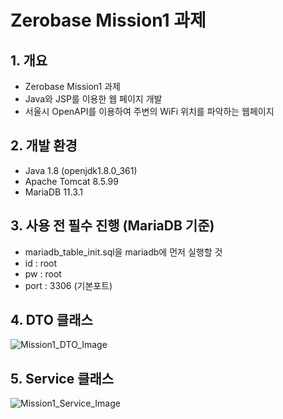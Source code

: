 # Zerobase Mission1 과제

## 1. 개요
- Zerobase Mission1 과제
- Java와 JSP를 이용한 웹 페이지 개발
- 서울시 OpenAPI를 이용하여 주변의 WiFi 위치를 파악하는 웹페이지

## 2. 개발 환경
- Java 1.8 (openjdk1.8.0_361)
- Apache Tomcat 8.5.99
- MariaDB 11.3.1

## 3. 사용 전 필수 진행 (MariaDB 기준)
- mariadb_table_init.sql을 mariadb에 먼저 실행할 것
- id : root
- pw : root
- port : 3306 (기본포트)

## 4. DTO 클래스
![Mission1_DTO_Image](https://github.com/KimHyungkeun/ZeroBaseMissionJSP/assets/12759500/15ca6bc4-d749-42f4-a5a3-3ff51473493c)


## 5. Service 클래스
![Mission1_Service_Image](https://github.com/KimHyungkeun/ZeroBaseMissionJSP/assets/12759500/0de6f593-669d-4669-8503-bdd19ac667bd)

 
